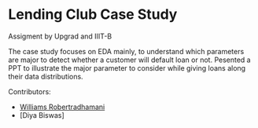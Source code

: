 # Lending Club Case Study

Assigment by Upgrad and IIIT-B

The case study focuses on EDA mainly, to understand which parameters are major to detect whether a customer will default loan or not. 
Pesented a PPT to illustrate the major parameter to consider while giving loans along their data distributions.


Contributors:
* [Williams Robertradhamani](https://github.com/robertrw)
* [Diya Biswas]
